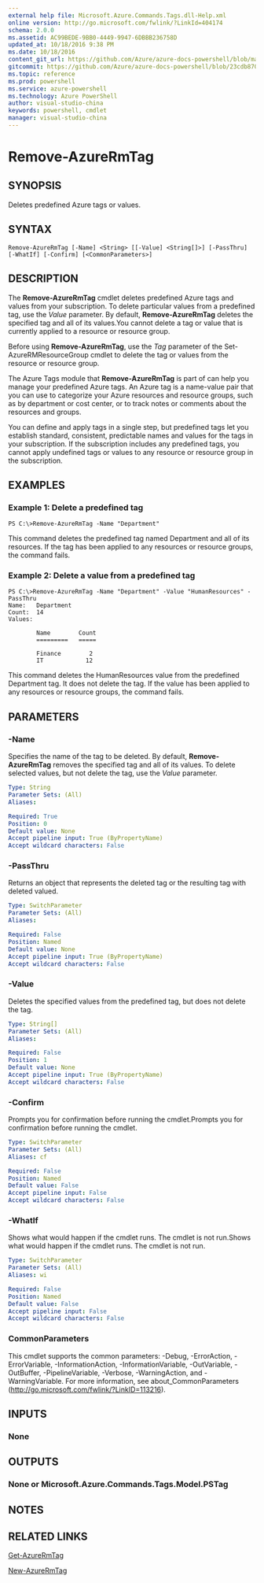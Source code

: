 ```yaml
---
external help file: Microsoft.Azure.Commands.Tags.dll-Help.xml
online version: http://go.microsoft.com/fwlink/?LinkId=404174
schema: 2.0.0
ms.assetid: AC99BEDE-9BB0-4449-9947-6DBBB236758D
updated_at: 10/18/2016 9:38 PM
ms.date: 10/18/2016
content_git_url: https://github.com/Azure/azure-docs-powershell/blob/master/azureps-cmdlets-docs/ResourceManager/AzureRM.Tags/v2.1.0/Remove-AzureRmTag.md
gitcommit: https://github.com/Azure/azure-docs-powershell/blob/23cdb8705d4ab9807c0e21b238f3b134a7d49c7d/azureps-cmdlets-docs/ResourceManager/AzureRM.Tags/v2.1.0/Remove-AzureRmTag.md
ms.topic: reference
ms.prod: powershell
ms.service: azure-powershell
ms.technology: Azure PowerShell
author: visual-studio-china
keywords: powershell, cmdlet
manager: visual-studio-china
---
```


# Remove-AzureRmTag

## SYNOPSIS
Deletes predefined Azure tags or values.

## SYNTAX

```
Remove-AzureRmTag [-Name] <String> [[-Value] <String[]>] [-PassThru] [-WhatIf] [-Confirm] [<CommonParameters>]
```

## DESCRIPTION
The **Remove-AzureRmTag** cmdlet deletes predefined Azure tags and values from your subscription.
To delete particular values from a predefined tag, use the *Value* parameter.
By default, **Remove-AzureRmTag** deletes the specified tag and all of its values.You cannot delete a tag or value that is currently applied to a resource or resource group.

Before using **Remove-AzureRmTag**, use the *Tag* parameter of the Set-AzureRMResourceGroup cmdlet to delete the tag or values from the resource or resource group.

The Azure Tags module that **Remove-AzureRmTag** is part of can help you manage your predefined Azure tags.
An Azure tag is a name-value pair that you can use to categorize your Azure resources and resource groups, such as by department or cost center, or to track notes or comments about the resources and groups.

You can define and apply tags in a single step, but predefined tags let you establish standard, consistent, predictable names and values for the tags in your subscription.
If the subscription includes any predefined tags, you cannot apply undefined tags or values to any resource or resource group in the subscription.

## EXAMPLES

### Example 1: Delete a predefined tag
```
PS C:\>Remove-AzureRmTag -Name "Department"
```

This command deletes the predefined tag named Department and all of its resources.
If the tag has been applied to any resources or resource groups, the command fails.

### Example 2: Delete a value from a predefined tag
```
PS C:\>Remove-AzureRmTag -Name "Department" -Value "HumanResources" -PassThru
Name:   Department
Count:  14
Values: 

        Name        Count
        =========   =====

        Finance        2
        IT            12
```

This command deletes the HumanResources value from the predefined Department tag.
It does not delete the tag.
If the value has been applied to any resources or resource groups, the command fails.

## PARAMETERS

### -Name
Specifies the name of the tag to be deleted.
By default, **Remove-AzureRmTag** removes the specified tag and all of its values.
To delete selected values, but not delete the tag, use the *Value* parameter.

```yaml
Type: String
Parameter Sets: (All)
Aliases: 

Required: True
Position: 0
Default value: None
Accept pipeline input: True (ByPropertyName)
Accept wildcard characters: False
```

### -PassThru
Returns an object that represents the deleted tag or the resulting tag with deleted valued.

```yaml
Type: SwitchParameter
Parameter Sets: (All)
Aliases: 

Required: False
Position: Named
Default value: None
Accept pipeline input: True (ByPropertyName)
Accept wildcard characters: False
```

### -Value
Deletes the specified values from the predefined tag, but does not delete the tag.

```yaml
Type: String[]
Parameter Sets: (All)
Aliases: 

Required: False
Position: 1
Default value: None
Accept pipeline input: True (ByPropertyName)
Accept wildcard characters: False
```

### -Confirm
Prompts you for confirmation before running the cmdlet.Prompts you for confirmation before running the cmdlet.

```yaml
Type: SwitchParameter
Parameter Sets: (All)
Aliases: cf

Required: False
Position: Named
Default value: False
Accept pipeline input: False
Accept wildcard characters: False
```

### -WhatIf
Shows what would happen if the cmdlet runs.
The cmdlet is not run.Shows what would happen if the cmdlet runs.
The cmdlet is not run.

```yaml
Type: SwitchParameter
Parameter Sets: (All)
Aliases: wi

Required: False
Position: Named
Default value: False
Accept pipeline input: False
Accept wildcard characters: False
```

### CommonParameters
This cmdlet supports the common parameters: -Debug, -ErrorAction, -ErrorVariable, -InformationAction, -InformationVariable, -OutVariable, -OutBuffer, -PipelineVariable, -Verbose, -WarningAction, and -WarningVariable. For more information, see about_CommonParameters (http://go.microsoft.com/fwlink/?LinkID=113216).

## INPUTS

### None

## OUTPUTS

### None or Microsoft.Azure.Commands.Tags.Model.PSTag

## NOTES

## RELATED LINKS

[Get-AzureRmTag](.\Get-AzureRmTag.md)

[New-AzureRmTag](.\New-AzureRmTag.md)


